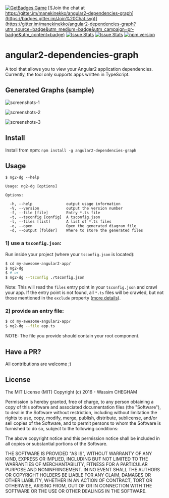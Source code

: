 [![GetBadges Game](https://manekinekko-angular2-dependencies-graph.getbadges.io/shield/company/manekinekko-angular2-dependencies-graph)](https://manekinekko-angular2-dependencies-graph.getbadges.io/?ref=shield-game)
[![Join the chat at https://gitter.im/manekinekko/angular2-dependencies-graph](https://badges.gitter.im/Join%20Chat.svg)](https://gitter.im/manekinekko/angular2-dependencies-graph?utm_source=badge&utm_medium=badge&utm_campaign=pr-badge&utm_content=badge)
[![Issue Stats](http://issuestats.com/github/manekinekko/angular2-dependencies-graph/badge/pr)](http://issuestats.com/github/manekinekko/angular2-dependencies-graph)
[![Issue Stats](http://issuestats.com/github/manekinekko/angular2-dependencies-graph/badge/issue)](http://issuestats.com/github/manekinekko/angular2-dependencies-graph)
[![npm version](https://badge.fury.io/js/angular2-dependencies-graph.svg)](https://badge.fury.io/js/angular2-dependencies-graph)

angular2-dependencies-graph
====
A tool that allows you to view your Angular2 application dependencies. Currently, the tool only supports apps written in TypeScript.

## Generated Graphs (sample)

![screenshots-1](https://raw.githubusercontent.com/manekinekko/angular2-dependencies-graph/master/screenshots/dependencies-1.png)


![screenshots-2](https://raw.githubusercontent.com/manekinekko/angular2-dependencies-graph/master/screenshots/dependencies-2.png)


![screenshots-3](https://raw.githubusercontent.com/manekinekko/angular2-dependencies-graph/master/screenshots/dependencies-3.gif)


## Install

Install from npm: `npm install -g angular2-dependencies-graph`

## Usage

```
$ ng2-dg --help

Usage: ng2-dg [options]

Options:

  -h, --help               output usage information
  -V, --version            output the version number
  -f, --file [file]        Entry *.ts file
  -t, --tsconfig [config]  A tsconfig.json
  -l, --files [list]       A list of *.ts files
  -o, --open               Open the generated diagram file
  -d, --output [folder]    Where to store the generated files
```

### 1) use a `tsconfig.json`:
Run inside your project (where your `tsconfig.json` is located):

```bash
$ cd my-awesome-angular2-app/
$ ng2-dg
$ # or
$ ng2-dg --tsconfig ./tsconfig.json
```

Note: This will read the `files` entry point in your `tsconfig.json` and crawl your app. If the entry point is not
found, all `*.ts` files will be crawled, but not those mentioned in the `exclude` property ([more details](https://www.typescriptlang.org/docs/handbook/tsconfig.json.html#details)).

### 2) provide an entry file:

```bash
$ cd my-awesome-angular2-app/
$ ng2-dg --file app.ts
```

NOTE: The file you provide should contain your root component.

## Have a PR?

All contributions are welcome ;)

## License

The MIT License (MIT)
Copyright (c) 2016 - Wassim CHEGHAM

Permission is hereby granted, free of charge, to any person obtaining a copy of this software and associated documentation files (the "Software"), to deal in the Software without restriction, including without limitation the rights to use, copy, modify, merge, publish, distribute, sublicense, and/or sell copies of the Software, and to permit persons to whom the Software is furnished to do so, subject to the following conditions:

The above copyright notice and this permission notice shall be included in all copies or substantial portions of the Software.

THE SOFTWARE IS PROVIDED "AS IS", WITHOUT WARRANTY OF ANY KIND, EXPRESS OR IMPLIED, INCLUDING BUT NOT LIMITED TO THE WARRANTIES OF MERCHANTABILITY, FITNESS FOR A PARTICULAR PURPOSE AND NONINFRINGEMENT. IN NO EVENT SHALL THE AUTHORS OR COPYRIGHT HOLDERS BE LIABLE FOR ANY CLAIM, DAMAGES OR OTHER LIABILITY, WHETHER IN AN ACTION OF CONTRACT, TORT OR OTHERWISE, ARISING FROM, OUT OF OR IN CONNECTION WITH THE SOFTWARE OR THE USE OR OTHER DEALINGS IN THE SOFTWARE.
